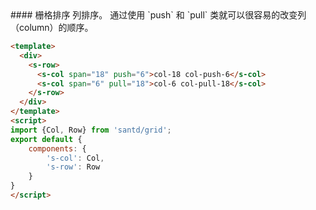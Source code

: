 <cn>
#### 栅格排序
列排序。
通过使用 `push` 和 `pull` 类就可以很容易的改变列（column）的顺序。
</cn>


```html
<template>
  <div>
    <s-row>
      <s-col span="18" push="6">col-18 col-push-6</s-col>
      <s-col span="6" pull="18">col-6 col-pull-18</s-col>
    </s-row>
  </div>
</template>
<script>
import {Col, Row} from 'santd/grid';
export default {
    components: {
        's-col': Col,
        's-row': Row
    }
}
</script>
```


